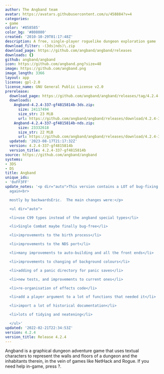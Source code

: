 ```yaml
---
author: The Angband team
avatar: https://avatars.githubusercontent.com/u/458884?v=4
categories:
- game
color: '#858585'
color_bg: '#808080'
created: '2010-10-29T01:17:48Z'
description: A free, single-player roguelike dungeon exploration game
download_filter: -(3ds|nds)\.zip
download_page: https://github.com/angband/angband/releases
downloads: {}
github: angband/angband
icon: https://github.com/angband.png?size=48
image: https://github.com/angband.png
image_length: 3366
layout: app
license: gpl-2.0
license_name: GNU General Public License v2.0
prerelease:
  download_page: https://github.com/angband/angband/releases/tag/4.2.4-337-gf4815814b
  downloads:
    Angband-4.2.4-337-gf4815814b-3ds.zip:
      size: 24117494
      size_str: 23 MiB
      url: https://github.com/angband/angband/releases/download/4.2.4-337-gf4815814b/Angband-4.2.4-337-gf4815814b-3ds.zip
    Angband-4.2.4-337-gf4815814b-nds.zip:
      size: 23332618
      size_str: 22 MiB
      url: https://github.com/angband/angband/releases/download/4.2.4-337-gf4815814b/Angband-4.2.4-337-gf4815814b-nds.zip
  updated: '2023-08-17T21:17:32Z'
  version: 4.2.4-337-gf4815814b
  version_title: 4.2.4-337-gf4815814b
source: https://github.com/angband/angband
systems:
- 3DS
- DS
title: Angband
unique_ids:
- '0xFF3FF'
update_notes: '<p dir="auto">This version contains a LOT of bug-fixing and code improvements,
  again<br>

  mostly by backwardsEric.  The main changes were:</p>

  <ul dir="auto">

  <li>use C99 types instead of the angband special types</li>

  <li>Single Combat maybe finally bug-free</li>

  <li>improvements to the birth process</li>

  <li>improvements to the NDS port</li>

  <li>many improvements to auto-building and all the front ends</li>

  <li>improvements to changing of background colours</li>

  <li>adding of a panic directory for panic saves</li>

  <li>new tests, and improvements to current ones</li>

  <li>re-organisation of effects code</li>

  <li>add a player argument to a lot of functions that needed it</li>

  <li>import a lot of historical documentation</li>

  <li>lots of tidying and neatening</li>

  </ul>'
updated: '2022-02-21T22:34:53Z'
version: 4.2.4
version_title: Release 4.2.4
---
```

Angband is a graphical dungeon adventure game that uses textual characters to represent the walls and floors of a dungeon and the inhabitants therein, in the vein of games like NetHack and Rogue. If you need help in-game, press ?.
